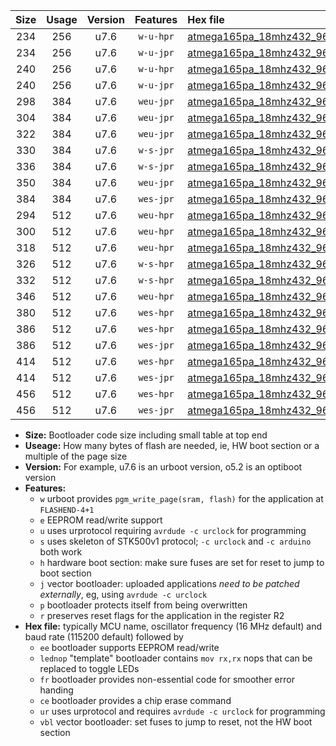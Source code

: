 |Size|Usage|Version|Features|Hex file|
|:-:|:-:|:-:|:-:|:--|
|234|256|u7.6|`w-u-hpr`|[atmega165pa_18mhz432_9600bps_ur.hex](https://raw.githubusercontent.com/stefanrueger/urboot/main//atmega165pa_18mhz432_9600bps_ur.hex)|
|234|256|u7.6|`w-u-jpr`|[atmega165pa_18mhz432_9600bps_ur_vbl.hex](https://raw.githubusercontent.com/stefanrueger/urboot/main//atmega165pa_18mhz432_9600bps_ur_vbl.hex)|
|240|256|u7.6|`w-u-hpr`|[atmega165pa_18mhz432_9600bps_lednop_ur.hex](https://raw.githubusercontent.com/stefanrueger/urboot/main//atmega165pa_18mhz432_9600bps_lednop_ur.hex)|
|240|256|u7.6|`w-u-jpr`|[atmega165pa_18mhz432_9600bps_lednop_ur_vbl.hex](https://raw.githubusercontent.com/stefanrueger/urboot/main//atmega165pa_18mhz432_9600bps_lednop_ur_vbl.hex)|
|298|384|u7.6|`weu-jpr`|[atmega165pa_18mhz432_9600bps_ee_ur_vbl.hex](https://raw.githubusercontent.com/stefanrueger/urboot/main//atmega165pa_18mhz432_9600bps_ee_ur_vbl.hex)|
|304|384|u7.6|`weu-jpr`|[atmega165pa_18mhz432_9600bps_ee_lednop_ur_vbl.hex](https://raw.githubusercontent.com/stefanrueger/urboot/main//atmega165pa_18mhz432_9600bps_ee_lednop_ur_vbl.hex)|
|322|384|u7.6|`weu-jpr`|[atmega165pa_18mhz432_9600bps_ee_lednop_fr_ur_vbl.hex](https://raw.githubusercontent.com/stefanrueger/urboot/main//atmega165pa_18mhz432_9600bps_ee_lednop_fr_ur_vbl.hex)|
|330|384|u7.6|`w-s-jpr`|[atmega165pa_18mhz432_9600bps_vbl.hex](https://raw.githubusercontent.com/stefanrueger/urboot/main//atmega165pa_18mhz432_9600bps_vbl.hex)|
|336|384|u7.6|`w-s-jpr`|[atmega165pa_18mhz432_9600bps_lednop_vbl.hex](https://raw.githubusercontent.com/stefanrueger/urboot/main//atmega165pa_18mhz432_9600bps_lednop_vbl.hex)|
|350|384|u7.6|`weu-jpr`|[atmega165pa_18mhz432_9600bps_ee_lednop_fr_ce_ur_vbl.hex](https://raw.githubusercontent.com/stefanrueger/urboot/main//atmega165pa_18mhz432_9600bps_ee_lednop_fr_ce_ur_vbl.hex)|
|384|384|u7.6|`wes-jpr`|[atmega165pa_18mhz432_9600bps_ee_vbl.hex](https://raw.githubusercontent.com/stefanrueger/urboot/main//atmega165pa_18mhz432_9600bps_ee_vbl.hex)|
|294|512|u7.6|`weu-hpr`|[atmega165pa_18mhz432_9600bps_ee_ur.hex](https://raw.githubusercontent.com/stefanrueger/urboot/main//atmega165pa_18mhz432_9600bps_ee_ur.hex)|
|300|512|u7.6|`weu-hpr`|[atmega165pa_18mhz432_9600bps_ee_lednop_ur.hex](https://raw.githubusercontent.com/stefanrueger/urboot/main//atmega165pa_18mhz432_9600bps_ee_lednop_ur.hex)|
|318|512|u7.6|`weu-hpr`|[atmega165pa_18mhz432_9600bps_ee_lednop_fr_ur.hex](https://raw.githubusercontent.com/stefanrueger/urboot/main//atmega165pa_18mhz432_9600bps_ee_lednop_fr_ur.hex)|
|326|512|u7.6|`w-s-hpr`|[atmega165pa_18mhz432_9600bps.hex](https://raw.githubusercontent.com/stefanrueger/urboot/main//atmega165pa_18mhz432_9600bps.hex)|
|332|512|u7.6|`w-s-hpr`|[atmega165pa_18mhz432_9600bps_lednop.hex](https://raw.githubusercontent.com/stefanrueger/urboot/main//atmega165pa_18mhz432_9600bps_lednop.hex)|
|346|512|u7.6|`weu-hpr`|[atmega165pa_18mhz432_9600bps_ee_lednop_fr_ce_ur.hex](https://raw.githubusercontent.com/stefanrueger/urboot/main//atmega165pa_18mhz432_9600bps_ee_lednop_fr_ce_ur.hex)|
|380|512|u7.6|`wes-hpr`|[atmega165pa_18mhz432_9600bps_ee.hex](https://raw.githubusercontent.com/stefanrueger/urboot/main//atmega165pa_18mhz432_9600bps_ee.hex)|
|386|512|u7.6|`wes-hpr`|[atmega165pa_18mhz432_9600bps_ee_lednop.hex](https://raw.githubusercontent.com/stefanrueger/urboot/main//atmega165pa_18mhz432_9600bps_ee_lednop.hex)|
|386|512|u7.6|`wes-jpr`|[atmega165pa_18mhz432_9600bps_ee_lednop_vbl.hex](https://raw.githubusercontent.com/stefanrueger/urboot/main//atmega165pa_18mhz432_9600bps_ee_lednop_vbl.hex)|
|414|512|u7.6|`wes-hpr`|[atmega165pa_18mhz432_9600bps_ee_lednop_fr.hex](https://raw.githubusercontent.com/stefanrueger/urboot/main//atmega165pa_18mhz432_9600bps_ee_lednop_fr.hex)|
|414|512|u7.6|`wes-jpr`|[atmega165pa_18mhz432_9600bps_ee_lednop_fr_vbl.hex](https://raw.githubusercontent.com/stefanrueger/urboot/main//atmega165pa_18mhz432_9600bps_ee_lednop_fr_vbl.hex)|
|456|512|u7.6|`wes-hpr`|[atmega165pa_18mhz432_9600bps_ee_lednop_fr_ce.hex](https://raw.githubusercontent.com/stefanrueger/urboot/main//atmega165pa_18mhz432_9600bps_ee_lednop_fr_ce.hex)|
|456|512|u7.6|`wes-jpr`|[atmega165pa_18mhz432_9600bps_ee_lednop_fr_ce_vbl.hex](https://raw.githubusercontent.com/stefanrueger/urboot/main//atmega165pa_18mhz432_9600bps_ee_lednop_fr_ce_vbl.hex)|

- **Size:** Bootloader code size including small table at top end
- **Useage:** How many bytes of flash are needed, ie, HW boot section or a multiple of the page size
- **Version:** For example, u7.6 is an urboot version, o5.2 is an optiboot version
- **Features:**
  + `w` urboot provides `pgm_write_page(sram, flash)` for the application at `FLASHEND-4+1`
  + `e` EEPROM read/write support
  + `u` uses urprotocol requiring `avrdude -c urclock` for programming
  + `s` uses skeleton of STK500v1 protocol; `-c urclock` and `-c arduino` both work
  + `h` hardware boot section: make sure fuses are set for reset to jump to boot section
  + `j` vector bootloader: uploaded applications *need to be patched externally*, eg, using `avrdude -c urclock`
  + `p` bootloader protects itself from being overwritten
  + `r` preserves reset flags for the application in the register R2
- **Hex file:** typically MCU name, oscillator frequency (16 MHz default) and baud rate (115200 default) followed by
  + `ee` bootloader supports EEPROM read/write
  + `lednop` "template" bootloader contains `mov rx,rx` nops that can be replaced to toggle LEDs
  + `fr` bootloader provides non-essential code for smoother error handing
  + `ce` bootloader provides a chip erase command
  + `ur` uses urprotocol and requires `avrdude -c urclock` for programming
  + `vbl` vector bootloader: set fuses to jump to reset, not the HW boot section
